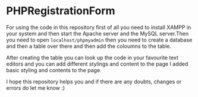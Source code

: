 # PHPRegistrationForm
For using the code in this repository first of all you need to install XAMPP in your system and then start the Apache server and the MySQL server.Then you need to open ```localhost/phpmyadmin``` then you need to create a database and then a table over there and then add the coloumns to the table.

After creating the table you can look up the code in your favourite text editors and you can add different stylings and content to the page I added basic styling and contents to the page.

I hope this repository helps you and if there are any doubts, changes or errors do let me know :)
